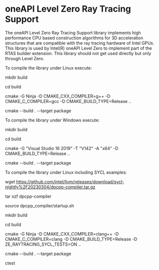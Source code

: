 
oneAPI Level Zero Ray Tracing Support
=====================================

The oneAPI Level Zero Ray Tracing Support library implements high
performance CPU based construction algorithms for 3D acceleration
structures that are compatible with the ray tracing hardware of
Intel GPUs. This library is used by Intel(R) oneAPI Level Zero
to implement part of the RTAS builder extension. This
library should not get used directly but only through Level Zero.


To compile the library under Linux execute:

  mkdir build
  
  cd build
  
  cmake -G Ninja -D CMAKE_CXX_COMPILER=g++ -D CMAKE_C_COMPILER=gcc -D CMAKE_BUILD_TYPE=Release ..

  cmake --build . --target package


To compile the library under Windows execute:

  mkdir build

  cd build

  cmake -G "Visual Studio 16 2019" -T "V142" -A "x64" -D CMAKE_BUILD_TYPE=Release ..

  cmake --build . --target package


To compile the library under Linux including SYCL examples:

  wget https://github.com/intel/llvm/releases/download/sycl-nightly%2F20230304/dpcpp-compiler.tar.gz
  
  tar xzf dpcpp-compiler
  
  source dpcpp_compiler/startup.sh

  mkdir build

  cd build
  
  cmake -G Ninja -D CMAKE_CXX_COMPILER=clang++ -D CMAKE_C_COMPILER=clang -D CMAKE_BUILD_TYPE=Release -D ZE_RAYTRACING_SYCL_TESTS=ON ..

  cmake --build . --target package

  ctest

